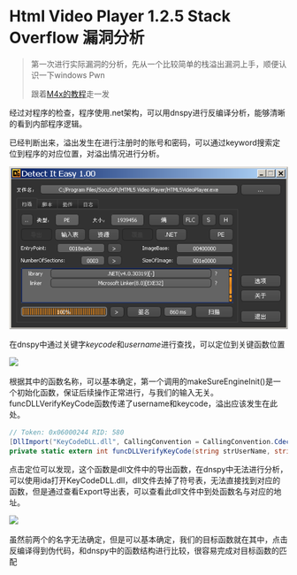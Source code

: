 # Html Video Player 1.2.5 Stack Overflow 漏洞分析

> 第一次进行实际漏洞的分析，先从一个比较简单的栈溢出漏洞上手，顺便认识一下windows Pwn
>
> 跟着[M4x的教程](http://m4x.fun/post/html5-video-player-1.2.5-local-buffer-overflow-analysis/)走一发

经过对程序的检查，程序使用.net架构，可以用dnspy进行反编译分析，能够清晰的看到内部程序逻辑。

已经判断出来，溢出发生在进行注册时的账号和密码，可以通过keyword搜索定位到程序的对应位置，对溢出情况进行分析。

![](img/die.png)

在dnspy中通过关键字*keycode*和*username*进行查找，可以定位到关键函数位置

![](http://ww1.sinaimg.cn/large/006z37hrly1fzwu1erw9pj30oq04ewel.jpg)

根据其中的函数名称，可以基本确定，第一个调用的makeSureEngineInit()是一个初始化函数，保证后续操作正常进行，与我们的输入无关。funcDLLVerifyKeyCode函数传递了username和keycode，溢出应该发生在此处。

```c#
// Token: 0x06000244 RID: 580
[DllImport("KeyCodeDLL.dll", CallingConvention = CallingConvention.Cdecl, CharSet = CharSet.Ansi, EntryPoint = "#1")]
private static extern int funcDLLVerifyKeyCode(string strUserName, string strKeyCode);
```

点击定位可以发现，这个函数是dll文件中的导出函数，在dnspy中无法进行分析，可以使用ida打开KeyCodeDLL.dll，dll文件去掉了符号表，无法直接找到对应的函数，但是通过查看Export导出表，可以查看此dll文件中到处函数名与对应的地址。

![](http://ww1.sinaimg.cn/large/006z37hrly1fzx3ln2lrhj30ig04zq2w.jpg)

虽然前两个的名字无法确定，但是可以基本确定，我们的目标函数就在其中，点击反编译得到伪代码，和dnspy中的函数结构进行比较，很容易完成对目标函数的匹配